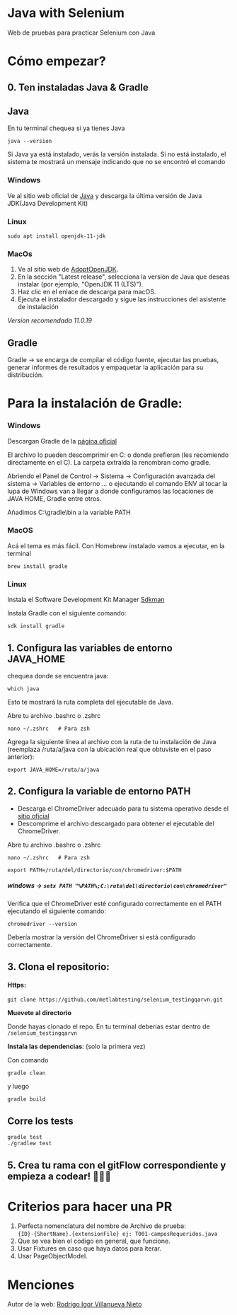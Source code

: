 
# Java with Selenium

Web de pruebas para practicar Selenium con Java
# Cómo empezar?

## 0. Ten instaladas Java & Gradle

## Java
En tu terminal chequea si ya tienes Java
```
java --version
```
Si Java ya está instalado, verás la versión instalada. Si no está instalado, el sistema te mostrará un mensaje indicando que no se encontró el comando <br>
### Windows
Ve al sitio web oficial de [Java](https://www.oracle.com/java/technologies/javase-downloads.html) y descarga la última versión de Java JDK(Java Development Kit)<br>

### Linux 
```
sudo apt install openjdk-11-jdk
```

### MacOs
1. Ve al sitio web de [AdoptOpenJDK](https://adoptopenjdk.net/).
2. En la sección "Latest release", selecciona la versión de Java que deseas instalar (por ejemplo, "OpenJDK 11 (LTS)").
3. Haz clic en el enlace de descarga para macOS.
4. Ejecuta el instalador descargado y sigue las instrucciones del asistente de instalación <br>

*Version recomendada 11.0.19*

## Gradle

Gradle ->  se encarga de compilar el código fuente, ejecutar las pruebas, generar informes de resultados y empaquetar la aplicación para su distribución.

# Para la instalación de Gradle:

### Windows

Descargan Gradle de la [página oficial](https://gradle.org/)

El archivo lo pueden descomprimir en C: o donde prefieran (les recomiendo directamente en el C). La carpeta extraída la renombran como gradle.

Abriendo el Panel de Control -> Sistema -> Configuración avanzada del sistema -> Variables de entorno … o ejecutando el comando ENV al tocar la lupa de Windows van a llegar a donde configuramos las locaciones de JAVA HOME, Gradle entre otros.

Añadimos C:\gradle\bin a la variable PATH

### MacOS

Acá el tema es más fácil. Con Homebrew instalado vamos a ejecutar, en la terminal
```
brew install gradle
```
### Linux
Instala el Software Development Kit Manager [Sdkman](https://sdkman.io/)

Instala Gradle con el siguiente comando:
```
sdk install gradle
```

## 1. Configura  las variables de entorno JAVA_HOME
chequea donde se encuentra java:
```
which java
```
Esto te mostrará la ruta completa del ejecutable de Java.

Abre tu archivo .bashrc o .zshrc
```
nano ~/.zshrc   # Para zsh
```

Agrega la siguiente línea al archivo con la ruta de tu instalación de Java (reemplaza /ruta/a/java con la ubicación real que obtuviste en el paso anterior):

```
export JAVA_HOME=/ruta/a/java
```

## 2. Configura la variable de entorno PATH
- Descarga el ChromeDriver adecuado para tu sistema operativo desde el [sitio oficial](https://sites.google.com/chromium.org/driver/)
- Descomprime el archivo descargado para obtener el ejecutable del ChromeDriver.

Abre tu archivo .bashrc o .zshrc
```
nano ~/.zshrc   # Para zsh
```

```
export PATH=/ruta/del/directorio/con/chromedriver:$PATH
```

##### windows -> ```setx PATH "%PATH%;C:\ruta\del\directorio\con\chromedriver"```

Verifica que el ChromeDriver esté configurado correctamente en el PATH ejecutando el siguiente comando:
```
chromedriver --version
```
Debería mostrar la versión del ChromeDriver si está configurado correctamente.


## 3. Clona el repositorio:

#### Https:
```
git clone https://github.com/metlabtesting/selenium_testingqarvn.git
```


**Muevete al directorio**

Donde hayas clonado el repo.
   En tu terminal deberias estar dentro de
   `/selenium_testingqarvn`

 **Instala las dependencias**: (solo la primera vez)

Con comando
```
gradle clean 
```

y luego
```
gradle build
```

## Corre los tests
```
gradle test
./gradlew test
```

## 5. Crea tu rama con el gitFlow correspondiente y empieza a codear! 🚀✨✨

# Criterios para hacer una PR

1. Perfecta nomenclatura del nombre de Archivo de prueba: <br>
   `{ID}-{ShortName}.{extensionFile} ej: T001-camposRequeridos.java`
2. Que se vea bien el codigo en general, que funcione.
3. Usar Fixtures en caso que haya datos para iterar.
4. Usar PageObjectModel.


# Menciones

Autor de la web: [ Rodrigo Igor Villanueva Nieto](https://testingqarvn.com.es/sobre-mi/)